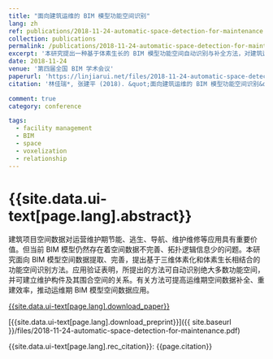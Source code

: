 ```yaml
---
title: "面向建筑运维的 BIM 模型功能空间识别"
lang: zh
ref: publications/2018-11-24-automatic-space-detection-for-maintenance
collection: publications
permalink: /publications/2018-11-24-automatic-space-detection-for-maintenance
excerpt: '本研究提出一种基于体素生长的 BIM 模型功能空间自动识别与补全方法，对建筑运维具有重要价值'
date: 2018-11-24
venue: '第四届全国 BIM 学术会议'
paperurl: 'https://linjiarui.net/files/2018-11-24-automatic-space-detection-for-maintenance.pdf'
citation: '林佳瑞*, 张建平 (2018). &quot;面向建筑运维的 BIM 模型功能空间识别&quot; <i>第四届全国 BIM 学术会议论文集</i>. 289-293. 中国建筑工业出版社. 中国, 合肥.'

comment: true
category: conference

tags: 
  - facility management
  - BIM
  - space
  - voxelization
  - relationship
---
```



{{site.data.ui-text[page.lang].abstract}}
====

建筑项目空间数据对运营维护期节能、逃生、导航、维护维修等应用具有重要价值。但当前 BIM 模型仍然存在着空间数据不完善、拓扑逻辑信息少的问题。本研究面向 BIM 模型空间数据提取、完善，提出基于三维体素化和体素生长相结合的功能空间识别方法。应用验证表明，所提出的方法可自动识别绝大多数功能空间，并可建立维护构件及其围合空间的关系。有关方法可提高运维期空间数据补全、重建效率，推动运维期 BIM 模型空间数据应用。

[{{site.data.ui-text[page.lang].download_paper}}](http://kns.cnki.net/KCMS/detail/detail.aspx?dbcode=CPFD&dbname=CPFDLAST2019&filename=JGCB201811001059&v=MTA1MjhUbmpxcXhkRWVNT1VLcmlmWnU5dkh5bmxVN3pLSmw0UUx5ckliTEc0SDluTnJvOUZaZXNLQlJOS3VoZGhuajk4)

[{{site.data.ui-text[page.lang].download_preprint}}]({{ site.baseurl }}/files/2018-11-24-automatic-space-detection-for-maintenance.pdf)

{{site.data.ui-text[page.lang].rec_citation}}: {{page.citation}}